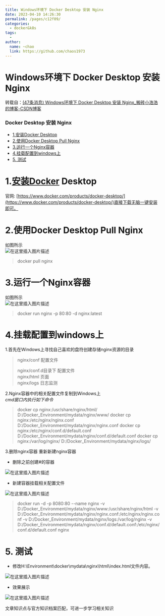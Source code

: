 ```yaml
---
title: Windows环境下 Docker Desktop 安装 Nginx
date: 2023-04-10 14:26:30
permalink: /pages/c12f09/
categories:
  - docker&k8s
tags:
  - 
author: 
  name: ~chao
  link: https://github.com/chaos1973 
---
```

# Windows环境下 Docker Desktop 安装 Nginx

 转载自：[(47条消息) Windows环境下 Docker Desktop 安装 Nginx_搬砖小浩浩的博客-CSDN博客](https://blog.csdn.net/weixin_45876462/article/details/128273148)

### Docker Desktop 安装 Nginx

- [1.安装Docker Desktop](https://blog.csdn.net/weixin_45876462/article/details/128273148#1Docker_Desktop_2)
- [2.使用Docker Desktop Pull Nginx](https://blog.csdn.net/weixin_45876462/article/details/128273148#2Docker_Desktop_Pull_Nginx_5)
- [3.运行一个Nginx容器](https://blog.csdn.net/weixin_45876462/article/details/128273148#3Nginx_12)
- [4.挂载配置到windows上](https://blog.csdn.net/weixin_45876462/article/details/128273148#4windows_19)
- [5\. 测试](https://blog.csdn.net/weixin_45876462/article/details/128273148#5__57)

# 1.[安装Docker](https://so.csdn.net/so/search?q=%E5%AE%89%E8%A3%85Docker&spm=1001.2101.3001.7020) Desktop

官网: [https://www.docker.com/products/docker-desktop/](https://www.docker.com/products/docker-desktop/)直接下载无脑一键安装即可。

# 2.使用Docker Desktop Pull Nginx

如图所示  
![在这里插入图片描述](https://img-blog.csdnimg.cn/c6644cc025654a96b916ec507b13fd8e.png)

> docker pull nginx

# 3.运行一个Nginx容器

如图所示  
![在这里插入图片描述](https://img-blog.csdnimg.cn/586ad6bb1f3646288b653e2ddef627e1.png)

> docker run nginx -p 80:80 -d nginx:latest

# 4.挂载配置到windows上

1.首先在Windows上寻找自己喜欢的盘符创建存储nginx资源的目录

> nginx/conf 配置文件
>
> nginx/conf.d目录下 配置文件   
> nginx/html 页面  
> nginx/logs 日志监测

2.Nginx容器中的相关配置文件复制到Windows上  
_cmd窗口内执行如下命令_

> docker cp nginx:/usr/share/nginx/html/ D:/Docker_Environment/mydata/nginx/www/
> docker cp nginx:/etc/nginx/nginx.conf D:/Docker_Environment/mydata/nginx/nginx.conf
> docker cp nginx:/etc/nginx/conf.d/default.conf D:/Docker_Environment/mydata/nginx/conf.d/default.conf
> docker cp nginx:/var/log/nginx/ D:/Docker_Environment/mydata/nginx/logs/

3.删除nginx容器 重新新建nginx容器

- 删除之前创建#的容器

![在这里插入图片描述](https://img-blog.csdnimg.cn/bac7c219f44c43c696fb2159ad5808b7.png)

- 新建容器挂载相关配置文件

![在这里插入图片描述](https://img-blog.csdnimg.cn/80c05ff5138744be8ac4132fbc46595d.png)

> docker run -d -p 8080:80 --name nginx -v D:/Docker_Environment/mydata/nginx/www:/usr/share/nginx/html -v D:/Docker_Environment/mydata/nginx/nginx.conf:/etc/nginx/nginx.conf -v D:/Docker_Environment/mydata/nginx/logs:/var/log/nginx -v D:/Docker_Environment/mydata/nginx/conf.d/default.conf:/etc/nginx/conf.d/default.conf nginx

# 5\. 测试

- 修改H:\\Environment\\docker\\mydata\\nginx\\html\\index.html文件内容。

![在这里插入图片描述](https://img-blog.csdnimg.cn/5de6362fa5db42e4a53004bfb53becd9.png)

- 效果展示

![在这里插入图片描述](https://img-blog.csdnimg.cn/6dc6a9238d864993a7651094696d455f.png)

 

文章知识点与官方知识档案匹配，可进一步学习相关知识